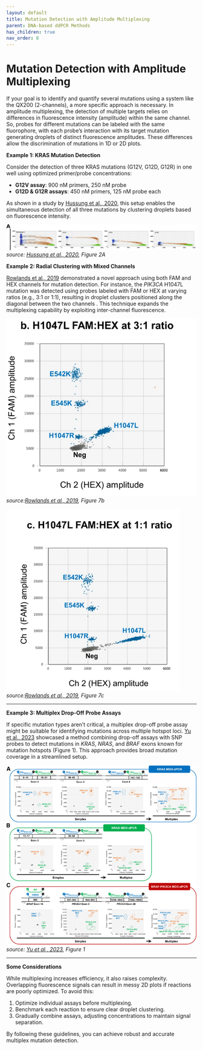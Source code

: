 ```yaml
---
layout: default
title: Mutation Detection with Amplitude Multiplexing
parent: DNA-based ddPCR Methods
has_children: true
nav_order: 8
---
```


# Mutation Detection with Amplitude Multiplexing

If your goal is to identify and quantify several mutations using a system like the QX200 (2-channels), a more specific approach is necessary. In amplitude multiplexing, the detection of multiple targets relies on differences in fluorescence intensity (amplitude) within the same channel. So, probes for different mutations can be labeled with the same fluorophore, with each probe’s interaction with its target mutation generating droplets of distinct fluorescence amplitudes. These differences allow the discrimination of mutations in 1D or 2D plots.

**Example 1: KRAS Mutation Detection**

Consider the detection of three KRAS mutations (G12V, G12D, G12R) in one well using optimized primer/probe concentrations:

- **G12V assay**: 900 nM primers, 250 nM probe
- **G12D & G12R assays**: 450 nM primers, 125 nM probe each

As shown in a study by [Hussung et al., 2020](<https://pubmed.ncbi.nlm.nih.gov/32376474/>), this setup enables the simultaneous detection of all three mutations by clustering droplets based on fluorescence intensity.

![image.png](Mutation%20Detection%20with%20Amplitude%20Multiplexing/image.png)
*source: [Hussung et al., 2020](<https://linkinghub.elsevier.com/retrieve/pii/S1525-1578(20)30300-7>), Figure 2A*

**Example 2: Radial Clustering with Mixed Channels**

[Rowlands et al., 2019](<https://www.nature.com/articles/s41598-019-49043-x>) demonstrated a novel approach using both FAM and HEX channels for mutation detection. For instance, the *PIK3CA* H1047L mutation was detected using probes labeled with FAM or HEX at varying ratios (e.g., 3:1 or 1:1), resulting in droplet clusters positioned along the diagonal between the two channels . This technique expands the multiplexing capability by exploiting inter-channel fluorescence.

![image.png](Mutation%20Detection%20with%20Amplitude%20Multiplexing/image%201.png)
*source:[Rowlands et al., 2019](<https://www.nature.com/articles/s41598-019-49043-x>), Figure 7b*

![image.png](Mutation%20Detection%20with%20Amplitude%20Multiplexing/image%202.png)\
*source:[Rowlands et al., 2019](<https://www.nature.com/articles/s41598-019-49043-x>), Figure 7c*

---

**Example 3: Multiplex Drop-Off Probe Assays**

If specific mutation types aren’t critical, a multiplex drop-off probe assay might be suitable for identifying mutations across multiple hotspot loci. [Yu et al., 2023](<https://www.sciencedirect.com/science/article/pii/S1525157823000545>) showcased a method combining drop-off assays with SNP probes to detect mutations in *KRAS*, *NRAS*, and *BRAF* exons known for mutation hotspots (Figure 1). This approach provides broad mutation coverage in a streamlined setup.

![Untitled.jpg](Mutation%20Detection%20with%20Amplitude%20Multiplexing/Untitled.jpg)
*source: [Yu et al., 2023](<https://www.sciencedirect.com/science/article/pii/S1525157823000545>), Figure 1*

---

**Some Considerations**

While multiplexing increases efficiency, it also raises complexity. Overlapping fluorescence signals can result in messy 2D plots if reactions are poorly optimized. To avoid this:

1. Optimize individual assays before multiplexing.
2. Benchmark each reaction to ensure clear droplet clustering.
3. Gradually combine assays, adjusting concentrations to maintain signal separation.

By following these guidelines, you can achieve robust and accurate multiplex mutation detection.
